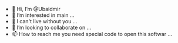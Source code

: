 - 👋 Hi, I’m @Ubaidmir
- 👀 I’m interested in main  ...
- 🌱 I can't live without you ...
- 💞️ I’m looking to collaborate on ...
- 📫 How to reach me you need special code to open this softwar ...

<!---
Ubaidmir/Ubaidmir is a ✨ special ✨ repository because its `README.md` (this file) appears on your GitHub profile.
You can click the Preview link to take a look at your changes.
--->
